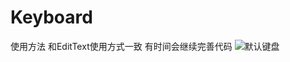 # Keyboard
使用方法
和EditText使用方式一致
有时间会继续完善代码
![默认键盘](https://github.com/wogaizenme/Keyboard/images/default.png)
